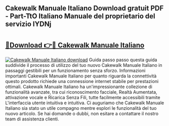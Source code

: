 ## Cakewalk Manuale Italiano Download gratuit PDF - Part-TtO Italiano Manuale del proprietario del servizio IYDNj

# <h2><a href="http://dffpwbc.blite.top/?on=Cakewalk+Manuale+Italiano">🔗Download 👉🔴 Cakewalk Manuale Italiano</a></h2>

[![Cakewalk Manuale Italiano download](https://i.imgur.com/lujVjoI.png)](http://dffpwbc.blite.top/?on=Cakewalk+Manuale+Italiano)
Guida passo passo questa guida suddivide il processo di utilizzo del tuo nuovo Cakewalk Manuale Italiano in passaggi gestibili per un funzionamento senza sforzo. Informazioni importanti Cakewalk Manuale Italiano per quanto riguarda la connettività questo prodotto richiede una connessione internet stabile per prestazioni ottimali. Cakewalk Manuale Italiano ha un'impressionante collezione di funzionalità avanzate, tra cui riconoscimento facciale, Realtà Aumentata, attivazione vocale e Ricarica Senza Fili, tutte facilmente accessibili tramite L'interfaccia utente intuitiva e intuitiva. Ci auguriamo che Cakewalk Manuale Italiano sia stato un utile compagno mentre esplori le funzionalità del tuo nuovo articolo. Se hai domande o dubbi, non esitare a contattare il nostro team di assistenza clienti.
